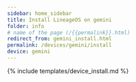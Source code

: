 ```yaml
---
sidebar: home_sidebar
title: Install LineageOS on gemini
folder: info
# name of the page (/{{permalink}}.html)
redirect_from: gemini_install.html
permalink: /devices/gemini/install
device: gemini
---
```

{% include templates/device_install.md %}
